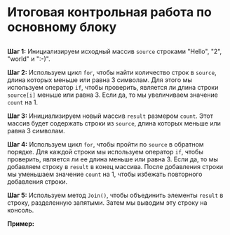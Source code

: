 # Итоговая контрольная работа по основному блоку

## 

**Шаг 1:** Инициализируем исходный массив `source` строками "Hello", "2", "world" и ":-)".

**Шаг 2:** Используем цикл `for`, чтобы найти количество строк в `source`, длина которых меньше или равна 3 символам. Для этого мы используем оператор `if`, чтобы проверить, является ли длина строки `source[i]` меньше или равна 3. Если да, то мы увеличиваем значение `count` на 1.

**Шаг 3:** Инициализируем новый массив `result` размером `count`. Этот массив будет содержать строки из `source`, длина которых меньше или равна 3 символам.

**Шаг 4:** Используем цикл `for`, чтобы пройти по `source` в обратном порядке. Для каждой строки мы используем оператор `if`, чтобы проверить, является ли ее длина меньше или равна 3. Если да, то мы добавляем строку в `result` в конец массива. После добавления строки мы уменьшаем значение `count` на 1, чтобы избежать повторного добавления строки.

**Шаг 5:** Используем метод `Join()`, чтобы объединить элементы `result` в строку, разделенную запятыми. Затем мы выводим эту строку на консоль.

**Пример:**

